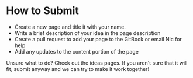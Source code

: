 # How to Submit

* Create a new page and title it with your name.
* Write a brief description of your idea in the page description
* Create a pull request to add your page to the GitBook or email Nic for help
* Add any updates to the content portion of the page

Unsure what to do? Check out the ideas pages. If you aren't sure that it will fit, submit anyway and we can try to make it work together!


